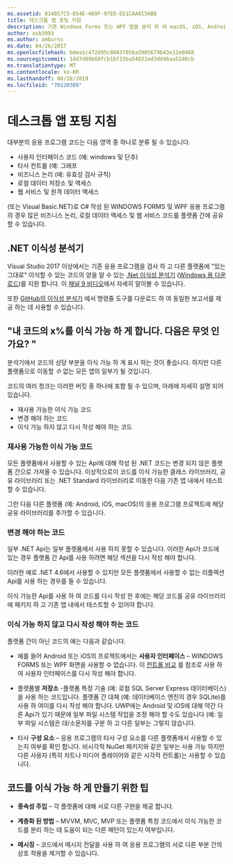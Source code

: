 ```yaml
---
ms.assetid: 814857C5-D54E-469F-97ED-EE1CAA0156BB
title: 데스크톱 앱 포팅 지침
description: 기존 Windows Forms 또는 WPF 앱을 분리 하 여 macOS, iOS, Android 및 UWP/Windows 10에서 실행 되는 플랫폼 간 앱을 만드는 방법에 대 한 간단한 설명입니다.
author: asb3993
ms.author: amburns
ms.date: 04/26/2017
ms.openlocfilehash: bdea1c472d95c86037056a2905679b43e12e0468
ms.sourcegitcommit: 1dd7d09b60fcb1bf15ba54831ed3dd46aa5240cb
ms.translationtype: MT
ms.contentlocale: ko-KR
ms.lasthandoff: 08/28/2019
ms.locfileid: "70120389"
---
```

# <a name="desktop-app-porting-guidance"></a>데스크톱 앱 포팅 지침

대부분의 응용 프로그램 코드는 다음 영역 중 하나로 분류 될 수 있습니다.

- 사용자 인터페이스 코드 (예: windows 및 단추)
- 타사 컨트롤 (예: 그래프
- 비즈니스 논리 (예: 유효성 검사 규칙)
- 로컬 데이터 저장소 및 액세스
- 웹 서비스 및 원격 데이터 액세스

(또는 Visual Basic.NET)로 C# 작성 된 WINDOWS FORMS 및 WPF 응용 프로그램의 경우 많은 비즈니스 논리, 로컬 데이터 액세스 및 웹 서비스 코드를 플랫폼 간에 공유할 수 있습니다.

## <a name="net-portability-analyzer"></a>.NET 이식성 분석기

Visual Studio 2017 이상에서는 기존 응용 프로그램을 검사 하 고 다른 플랫폼에 "있는 그대로" 이식할 수 있는 코드의 양을 알 수 있는 [.Net 이식성 분석기](https://docs.microsoft.com/dotnet/articles/standard/portability-analyzer) ([Windows 용 다운로드](https://marketplace.visualstudio.com/items?itemName=ConnieYau.NETPortabilityAnalyzer))를 지원 합니다. 이 [채널 9 비디오](https://channel9.msdn.com/Blogs/Seth-Juarez/A-Brief-Look-at-the-NET-Portability-Analyzer)에서 자세히 알아볼 수 있습니다.

또한 [GitHub의 이식성 분석기](https://github.com/Microsoft/dotnet-apiport) 에서 명령줄 도구를 다운로드 하 여 동일한 보고서를 제공 하는 데 사용할 수 있습니다.

## <a name="x-of-my-code-is-portable-what-next"></a>"내 코드의 x%를 이식 가능 하 게 합니다. 다음은 무엇 인가요? "

분석기에서 코드의 상당 부분을 이식 가능 하 게 표시 하는 것이 좋습니다. 하지만 다른 플랫폼으로 이동할 _수_ 없는 모든 앱의 일부가 될 것입니다.

코드의 여러 청크는 이러한 버킷 중 하나에 포함 될 수 있으며, 아래에 자세히 설명 되어 있습니다.

- 재사용 가능한 이식 가능 코드
- 변경 해야 하는 코드
- 이식 가능 하지 않고 다시 작성 해야 하는 코드

### <a name="re-useable-portable-code"></a>재사용 가능한 이식 가능 코드

모든 플랫폼에서 사용할 수 있는 Api에 대해 작성 된 .NET 코드는 변경 되지 않은 플랫폼 간으로 가져올 수 있습니다. 이상적으로이 코드를 이식 가능한 클래스 라이브러리, 공유 라이브러리 또는 .NET Standard 라이브러리로 이동한 다음 기존 앱 내에서 테스트할 수 있습니다.

그런 다음 다른 플랫폼 (예: Android, iOS, macOS)의 응용 프로그램 프로젝트에 해당 공유 라이브러리를 추가할 수 있습니다.

### <a name="code-that-requires-changes"></a>변경 해야 하는 코드

일부 .NET Api는 일부 플랫폼에서 사용 하지 못할 수 있습니다. 이러한 Api가 코드에 있는 경우 플랫폼 간 Api를 사용 하려면 해당 섹션을 다시 작성 해야 합니다.

이러한 예로 .NET 4.6에서 사용할 수 있지만 모든 플랫폼에서 사용할 수 없는 리플렉션 Api를 사용 하는 경우를 들 수 있습니다.

이식 가능한 Api를 사용 하 여 코드를 다시 작성 한 후에는 해당 코드를 공유 라이브러리에 패키지 하 고 기존 앱 내에서 테스트할 수 있어야 합니다.

### <a name="code-that-isnt-portable-and-requires-a-re-write"></a>이식 가능 하지 않고 다시 작성 해야 하는 코드

플랫폼 간이 아닌 코드의 예는 다음과 같습니다.

- 예를 들어 Android 또는 iOS의 프로젝트에서는 **사용자 인터페이스** – WINDOWS FORMS 또는 WPF 화면을 사용할 수 없습니다. 이 [컨트롤 비교](~/cross-platform/desktop/controls/index.md) 를 참조로 사용 하 여 사용자 인터페이스를 다시 작성 해야 합니다.

- 플랫폼별 **저장소** -플랫폼 특정 기술 (예: 로컬 SQL Server Express 데이터베이스)을 사용 하는 코드입니다. 플랫폼 간 대체 (예: 데이터베이스 엔진의 경우 SQLite)를 사용 하 여이를 다시 작성 해야 합니다.
UWP에는 Android 및 iOS에 대해 약간 다른 Api가 있기 때문에 일부 파일 시스템 작업을 조정 해야 할 수도 있습니다 (예: 일부 파일 시스템은 대/소문자를 구분 하 고 다른 일부는 그렇지 않습니다.

- 타사 **구성 요소** – 응용 프로그램의 타사 구성 요소를 다른 플랫폼에서 사용할 수 있는지 여부를 확인 합니다. 비시각적 NuGet 패키지와 같은 일부는 사용 가능 하지만 다른 사용자 (특히 차트나 미디어 플레이어와 같은 시각적 컨트롤)는 사용할 수 있습니다.

## <a name="tips-for-making-code-portable"></a>코드를 이식 가능 하 게 만들기 위한 팁

- **종속성 주입** – 각 플랫폼에 대해 서로 다른 구현을 제공 합니다.

- **계층화 된 방법** – MVVM, MVC, MVP 또는 플랫폼 특정 코드에서 이식 가능한 코드를 분리 하는 데 도움이 되는 다른 패턴이 있는지 여부입니다.

- **메시징** – 코드에서 메시지 전달을 사용 하 여 응용 프로그램의 서로 다른 부분 간의 상호 작용을 제거할 수 있습니다.
